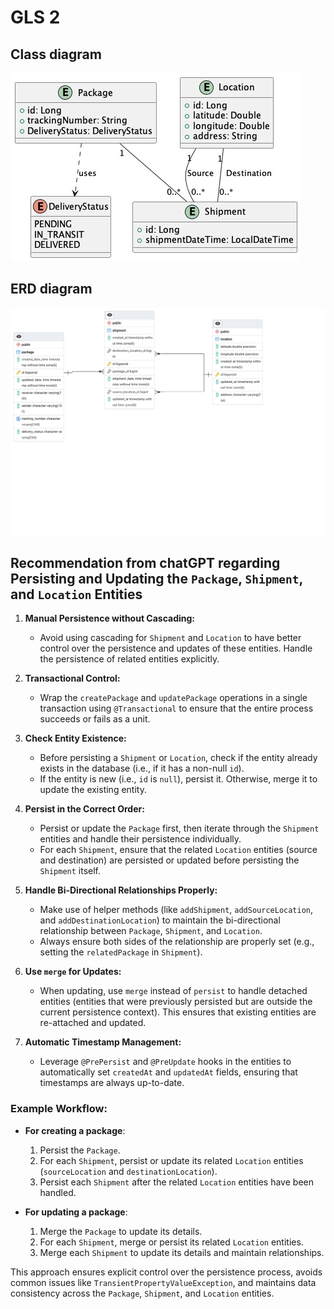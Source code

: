 # GLS 2

## Class diagram

![Class diagram](./docs/gls2_class_diagram.jpg)

## ERD  diagram

![ERD diagram](./docs/erd.png)

## Recommendation from chatGPT regarding Persisting and Updating the `Package`, `Shipment`, and `Location` Entities

1. **Manual Persistence without Cascading:**
    - Avoid using cascading for `Shipment` and `Location` to have better control over the persistence and updates of these entities. Handle the persistence of related entities explicitly.

2. **Transactional Control:**
    - Wrap the `createPackage` and `updatePackage` operations in a single transaction using `@Transactional` to ensure that the entire process succeeds or fails as a unit.

3. **Check Entity Existence:**
    - Before persisting a `Shipment` or `Location`, check if the entity already exists in the database (i.e., if it has a non-null `id`).
    - If the entity is new (i.e., `id` is `null`), persist it. Otherwise, merge it to update the existing entity.

4. **Persist in the Correct Order:**
    - Persist or update the `Package` first, then iterate through the `Shipment` entities and handle their persistence individually.
    - For each `Shipment`, ensure that the related `Location` entities (source and destination) are persisted or updated before persisting the `Shipment` itself.

5. **Handle Bi-Directional Relationships Properly:**
    - Make use of helper methods (like `addShipment`, `addSourceLocation`, and `addDestinationLocation`) to maintain the bi-directional relationship between `Package`, `Shipment`, and `Location`.
    - Always ensure both sides of the relationship are properly set (e.g., setting the `relatedPackage` in `Shipment`).

6. **Use `merge` for Updates:**
    - When updating, use `merge` instead of `persist` to handle detached entities (entities that were previously persisted but are outside the current persistence context). This ensures that existing entities are re-attached and updated.

7. **Automatic Timestamp Management:**
    - Leverage `@PrePersist` and `@PreUpdate` hooks in the entities to automatically set `createdAt` and `updatedAt` fields, ensuring that timestamps are always up-to-date.

### Example Workflow:

- **For creating a package**:
    1. Persist the `Package`.
    2. For each `Shipment`, persist or update its related `Location` entities (`sourceLocation` and `destinationLocation`).
    3. Persist each `Shipment` after the related `Location` entities have been handled.

- **For updating a package**:
    1. Merge the `Package` to update its details.
    2. For each `Shipment`, merge or persist its related `Location` entities.
    3. Merge each `Shipment` to update its details and maintain relationships.

This approach ensures explicit control over the persistence process, avoids common issues like `TransientPropertyValueException`, and maintains data consistency across the `Package`, `Shipment`, and `Location` entities.